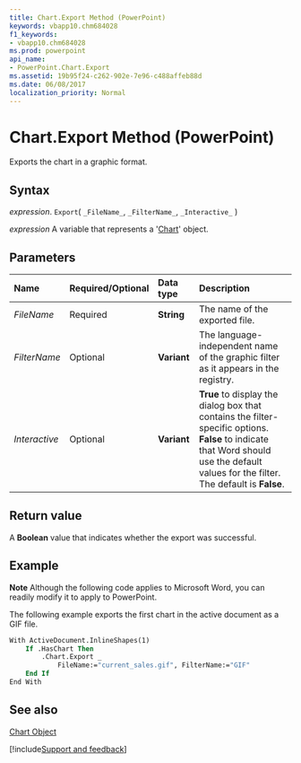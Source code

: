 ```yaml
---
title: Chart.Export Method (PowerPoint)
keywords: vbapp10.chm684028
f1_keywords:
- vbapp10.chm684028
ms.prod: powerpoint
api_name:
- PowerPoint.Chart.Export
ms.assetid: 19b95f24-c262-902e-7e96-c488affeb88d
ms.date: 06/08/2017
localization_priority: Normal
---
```



# Chart.Export Method (PowerPoint)

Exports the chart in a graphic format.


## Syntax

 _expression_. `Export`( `_FileName_`, `_FilterName_`, `_Interactive_` )

_expression_ A variable that represents a '[Chart](PowerPoint.Chart.md)' object.


## Parameters



|Name|Required/Optional|Data type|Description|
|:-----|:-----|:-----|:-----|
| _FileName_|Required|**String**|The name of the exported file.|
| _FilterName_|Optional|**Variant**|The language-independent name of the graphic filter as it appears in the registry.|
| _Interactive_|Optional|**Variant**|**True** to display the dialog box that contains the filter-specific options. **False** to indicate that Word should use the default values for the filter. The default is **False**.|

## Return value

A  **Boolean** value that indicates whether the export was successful.


## Example




 **Note**  Although the following code applies to Microsoft Word, you can readily modify it to apply to PowerPoint.

The following example exports the first chart in the active document as a GIF file.




```vb
With ActiveDocument.InlineShapes(1)
    If .HasChart Then
        .Chart.Export _
            FileName:="current_sales.gif", FilterName:="GIF"
    End If
End With
```


## See also


[Chart Object](PowerPoint.Chart.md)

[!include[Support and feedback](~/includes/feedback-boilerplate.md)]